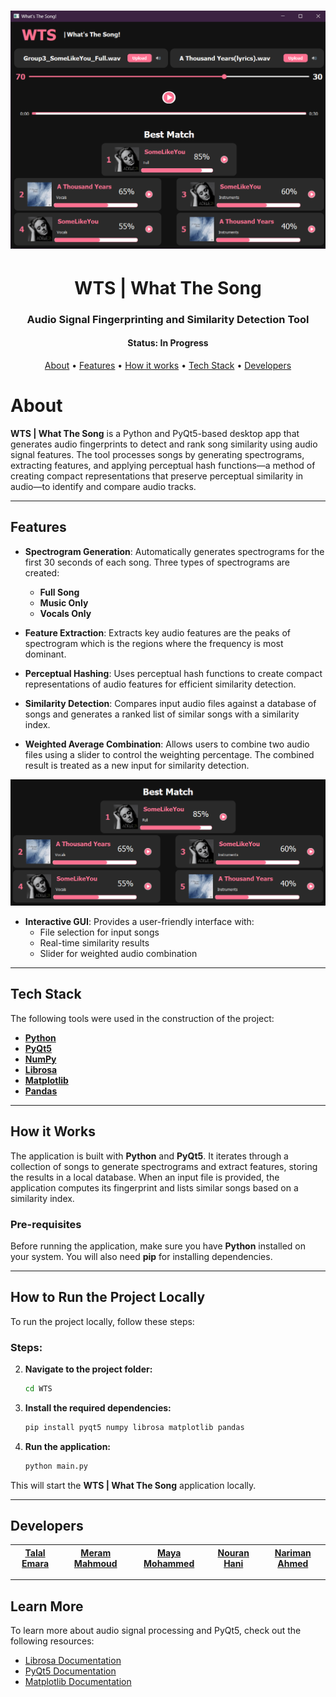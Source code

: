 <h1 align="center">
    <img alt="project" title="#About" src="Readme/main.png" />
</h1>

<h1 align="center">WTS | What The Song</h1>
<h3 align="center">Audio Signal Fingerprinting and Similarity Detection Tool</h3>

<h4 align="center">
	 Status: In Progress
</h4>

<p align="center">
 <a href="#about">About</a> •
 <a href="#features">Features</a> •
 <a href="#how-it-works">How it works</a> •
 <a href="#tech-stack">Tech Stack</a> •  
 <a href="#developers">Developers</a>
</p>

# About

**WTS | What The Song** is a Python and PyQt5-based desktop app that generates audio fingerprints to detect and rank song similarity using audio signal features. The tool processes songs by generating spectrograms, extracting features, and applying perceptual hash functions—a method of creating compact representations that preserve perceptual similarity in audio—to identify and compare audio tracks.

---

## Features

- **Spectrogram Generation**: Automatically generates spectrograms for the first 30 seconds of each song. Three types of spectrograms are created:
  - **Full Song**
  - **Music Only**
  - **Vocals Only**

- **Feature Extraction**: Extracts key audio features are the peaks of spectrogram which is the regions where the frequency is most dominant.

- **Perceptual Hashing**: Uses perceptual hash functions to create compact representations of audio features for efficient similarity detection.

- **Similarity Detection**: Compares input audio files against a database of songs and generates a ranked list of similar songs with a similarity index.

- **Weighted Average Combination**: Allows users to combine two audio files using a slider to control the weighting percentage. The combined result is treated as a new input for similarity detection.

<p align="center">
  <img src="Readme/similarity_table.png" width="600" style="display: inline-block;" alt="Similarity Detection Table"/>
</p>

- **Interactive GUI**: Provides a user-friendly interface with:
  - File selection for input songs
  - Real-time similarity results
  - Slider for weighted audio combination

---

## Tech Stack

The following tools were used in the construction of the project:

- **[Python](https://www.python.org/)**
- **[PyQt5](https://riverbankcomputing.com/software/pyqt/intro)**
- **[NumPy](https://numpy.org/)**
- **[Librosa](https://librosa.org/)**
- **[Matplotlib](https://matplotlib.org/)**
- **[Pandas](https://pandas.pydata.org/)**

---

## How it Works

The application is built with **Python** and **PyQt5**. It iterates through a collection of songs to generate spectrograms and extract features, storing the results in a local database. When an input file is provided, the application computes its fingerprint and lists similar songs based on a similarity index.

### Pre-requisites

Before running the application, make sure you have **Python** installed on your system. You will also need **pip** for installing dependencies.

---

## How to Run the Project Locally

To run the project locally, follow these steps:

### Steps:

2. **Navigate to the project folder:**
   ```bash
   cd WTS
   ```

3. **Install the required dependencies:**
   ```bash
   pip install pyqt5 numpy librosa matplotlib pandas
   ```

4. **Run the application:**
   ```bash
   python main.py
   ```

This will start the **WTS | What The Song** application locally.

---

## Developers

| [**Talal Emara**](https://github.com/TalalEmara) | [**Meram Mahmoud**](https://github.com/Meram-Mahmoud) | [**Maya Mohammed**](https://github.com/Mayamohamed207) | [**Nouran Hani**](https://github.com/Nouran-Hani) | [**Nariman Ahmed**](https://github.com/nariman-ahmed) |
|:------------------------------------------:|:------------------------------------------:|:------------------------------------------:|:------------------------------------------:|:------------------------------------------:|

---

## Learn More

To learn more about audio signal processing and PyQt5, check out the following resources:

- [Librosa Documentation](https://librosa.org/doc/latest/index.html)
- [PyQt5 Documentation](https://riverbankcomputing.com/software/pyqt/intro)
- [Matplotlib Documentation](https://matplotlib.org/stable/contents.html)

